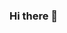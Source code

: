 ### Hi there 👋

<!--
**chakahamilton/chakahamilton** is a ✨ _special_ ✨ repository because its `README.md` (this file) appears on your GitHub profile.

Hi I’m Chaka I like to break things and make them better.  I am an Inventor, Maker, & Home-brewer.  I have a passion for helping others through technology. In the early 80’s I started  taking things apart, and figuring out how they work. My primary focus  is Assistive technologies, for individuals with physical disabilities. I have Bachelor of Science – BS focused in Anthropology from Adelphi University.

for over 20 years I worked in the Telecommunications field. First as an analyst, then as a Centrex administrator. In that time it was hard not to explore more of the industry, I setup my own VOIP system in my home, and also made a portable VoiP Briefcase solution. I called it a WIBIC (Wireless Broadband Internet Communicator) you can learn more about that project at www.briefcasephone.com (site still under construction stay tuned)

8 years ago, I started brewing beer, and that then turned into another hobby of building brewing rigs. I’ve found that most Home-brewers are also makers.  In late 2017 I was diagnosed with squamous cell carcinoma. While fighting that battle and winning at it, I came up with several Ideas that would help people in my situation. The projects you’ll see here on the site are the results of those Ideas. When you have a lot of time on your hands like I did, you come up with some amazing things.
Here are some ideas to get you started:

- 🔭 I’m currently working on ...
- 🌱 I’m currently learning ...
- 👯 I’m looking to collaborate on ...
- 🤔 I’m looking for help with ...
- 💬 Ask me about ...
- 📫 How to reach me: ...
- 😄 Pronouns: ...
- ⚡ Fun fact: ...
-->
